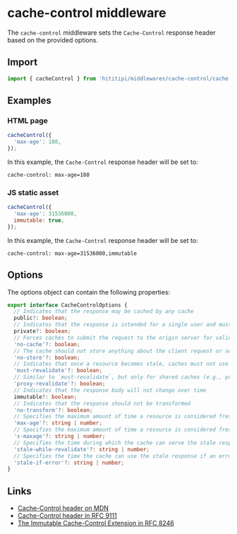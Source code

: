 # cache-control middleware

The `cache-control` middleware sets the `Cache-Control` response header based on the provided options.

## Import

```js
import { cacheControl } from 'hititipi/middlewares/cache-control/cache-control.js';
```

## Examples

### HTML page

```js
cacheControl({
  'max-age': 180,
});
```

In this example, the `Cache-Control` response header will be set to:

```
cache-control: max-age=180
```

### JS static asset

```js
cacheControl({
  'max-age': 31536000,
  immutable: true,
});
```

In this example, the `Cache-Control` response header will be set to:

```
cache-control: max-age=31536000,immutable
```

## Options

The options object can contain the following properties:

```ts
export interface CacheControlOptions {
  // Indicates that the response may be cached by any cache
  public?: boolean;
  // Indicates that the response is intended for a single user and must not be stored by shared caches
  private?: boolean;
  // Forces caches to submit the request to the origin server for validation before releasing a cached copy
  'no-cache'?: boolean;
  // The cache should not store anything about the client request or server response
  'no-store'?: boolean;
  // Indicates that once a resource becomes stale, caches must not use the response without successfully validating
  'must-revalidate'?: boolean;
  // Similar to `must-revalidate`, but only for shared caches (e.g., proxies)
  'proxy-revalidate'?: boolean;
  // Indicates that the response body will not change over time
  immutable?: boolean;
  // Indicates that the response should not be transformed
  'no-transform'?: boolean;
  // Specifies the maximum amount of time a resource is considered fresh
  'max-age'?: string | number;
  // Specifies the maximum amount of time a resource is considered fresh for shared caches
  's-maxage'?: string | number;
  // Specifies the time during which the cache can serve the stale response while revalidating it in the background
  'stale-while-revalidate'?: string | number;
  // Specifies the time the cache can use the stale response if an error occurs while revalidating
  'stale-if-error'?: string | number;
}
```

## Links

- [Cache-Control header on MDN](https://developer.mozilla.org/en-US/docs/Web/HTTP/Headers/Cache-Control)
- [Cache-Control header in RFC 9111](https://httpwg.org/specs/rfc9111.html#field.cache-control)
- [The Immutable Cache-Control Extension in RFC 8246](https://httpwg.org/specs/rfc8246.html#the-immutable-cache-control-extension)
